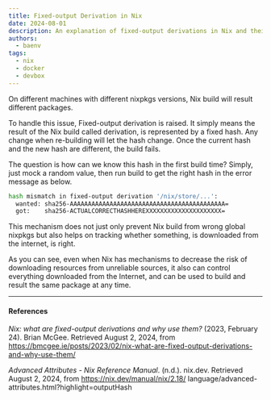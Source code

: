 ```yaml
---
title: Fixed-output Derivation in Nix
date: 2024-08-01
description: An explanation of fixed-output derivations in Nix and their role in ensuring reproducible builds
authors:
  - baenv
tags:
  - nix
  - docker
  - devbox
---
```


On different machines with different nixpkgs versions, Nix build will result different packages.

To handle this issue, Fixed-output derivation is raised. It simply means the result of the Nix build called derivation, is represented by a fixed hash. Any change when re-building will let the hash change. Once the current hash and the new hash are different, the build fails.

The question is how can we know this hash in the first build time? Simply, just mock a random value, then run build to get the right hash in the error message as below.

```bash
hash mismatch in fixed-output derivation '/nix/store/...':
  wanted: sha256-AAAAAAAAAAAAAAAAAAAAAAAAAAAAAAAAAAAAAAAAAAA=
  got:    sha256-ACTUALCORRECTHASHHEREXXXXXXXXXXXXXXXXXXXXX=
```

This mechanism does not just only prevent Nix build from wrong global nixpkgs but also helps on tracking whether something, is
downloaded from the internet, is right.

As you can see, even when Nix has mechanisms to decrease the risk of downloading resources from unreliable sources, it also can
control everything downloaded from the Internet, and can be used to build and result the same package at any time.

---

#### References

_Nix: what are fixed-output derivations and why use them?_ (2023, February 24). Brian McGee. Retrieved August 2, 2024, from
https://bmcgee.ie/posts/2023/02/nix-what-are-fixed-output-derivations-and-why-use-them/

_Advanced Attributes - Nix Reference Manual_. (n.d.). nix.dev. Retrieved August 2, 2024, from https://nix.dev/manual/nix/2.18/
language/advanced-attributes.html?highlight=outputHash
